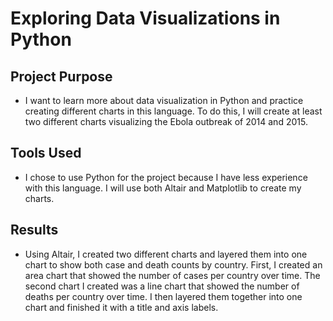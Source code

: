 # Exploring Data Visualizations in Python

## Project Purpose
- I want to learn more about data visualization in Python and practice creating different charts in this language. To do this, I will create at least two different charts visualizing the Ebola outbreak of 2014 and 2015.


## Tools Used
- I chose to use Python for the project because I have less experience with this language. I will use both Altair and Matplotlib to create my charts.

## Results
- Using Altair, I created two different charts and layered them into one chart to show both case and death counts by country. First, I created an area chart that showed the number of cases per country over time. The second chart I created was a line chart that showed the number of deaths per country over time. I then layered them together into one chart and finished it with a title and axis labels.